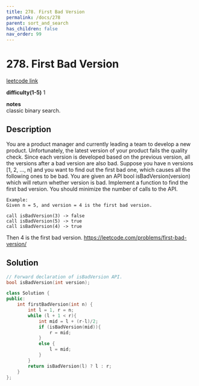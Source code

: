 ```yaml
---
title: 278. First Bad Version
permalink: /docs/278
parent: sort_and_search
has_children: false
nav_order: 99
---
```

# 278. First Bad Version
[leetcode link](https://leetcode.com/problems/first-bad-version/)

**difficulty(1-5)** 
1

**notes**   
classic binary search.

## Description
You are a product manager and currently leading a team to develop a new product. Unfortunately, the latest version of your product fails the quality check. Since each version is developed based on the previous version, all the versions after a bad version are also bad.
Suppose you have n versions [1, 2, ..., n] and you want to find out the first bad one, which causes all the following ones to be bad.
You are given an API bool isBadVersion(version) which will return whether version is bad. Implement a function to find the first bad version. You should minimize the number of calls to the API.
```
Example:
Given n = 5, and version = 4 is the first bad version.

call isBadVersion(3) -> false
call isBadVersion(5) -> true
call isBadVersion(4) -> true
```
Then 4 is the first bad version. https://leetcode.com/problems/first-bad-version/


## Solution
```c++
// Forward declaration of isBadVersion API.
bool isBadVersion(int version);

class Solution {
public:
    int firstBadVersion(int n) {
        int l = 1, r = n;
        while (l + 1 < r){
            int mid = l + (r-l)/2;
            if (isBadVersion(mid)){
                r = mid;
            }
            else {
                l = mid;
            }
        }
        return isBadVersion(l) ? l : r;
    }
};
```

<!-- 
Default label
{: .label }

Blue label
{: .label .label-blue }

Stable
{: .label .label-green }

New release
{: .label .label-purple }

Coming soon
{: .label .label-yellow }

Deprecated
{: .label .label-red } -->
